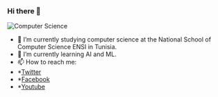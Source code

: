 ### Hi there 👋
![Computer Science](https://ibb.co/QmbcqzT)

- 🔭 I’m currently studying computer science at the National School of Computer Science ENSI in Tunisia.
- 🌱 I’m currently learning AI and ML.
- 📫 How to reach me:
-  *[Twitter](https://twitter.com/Achref_Taher1?s=07)
-  *[Facebook](https://www.facebook.com/achref.taher.96)
-  *[Youtube](https://www.youtube.com/channel/UCFFAeYoD6n7M1fr77Ndd-hQ)
